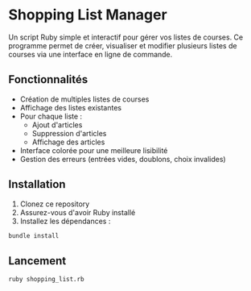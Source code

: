 # Shopping List Manager
Un script Ruby simple et interactif pour gérer vos listes de courses. Ce programme permet de créer, visualiser et modifier plusieurs listes de courses via une interface en ligne de commande.
## Fonctionnalités
- Création de multiples listes de courses
- Affichage des listes existantes
- Pour chaque liste :
  - Ajout d'articles
  - Suppression d'articles
  - Affichage des articles
- Interface colorée pour une meilleure lisibilité
- Gestion des erreurs (entrées vides, doublons, choix invalides)
## Installation
1. Clonez ce repository
2. Assurez-vous d'avoir Ruby installé
3. Installez les dépendances :
```bash
bundle install
```
## Lancement
```bash
ruby shopping_list.rb
```
